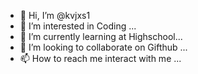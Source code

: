 - 👋 Hi, I’m @kvjxs1
- 👀 I’m interested in Coding ...
- 🌱 I’m currently learning at Highschool...
- 💞️ I’m looking to collaborate on Gifthub ...
- 📫 How to reach me interact with me ...

<!---
kvjxs1/kvjxs1 is a ✨ special ✨ repository because its `README.md` (this file) appears on your GitHub profile.
You can click the Preview link to take a look at your changes.
--->
